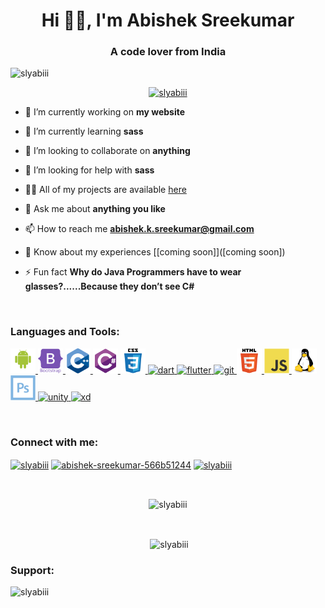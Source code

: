 <h1 align="center">Hi 👋😁, I'm Abishek Sreekumar</h1>
<h3 align="center">A code lover from India</h3>

<p align="left"> <img src="https://komarev.com/ghpvc/?username=slyabiii&label=Profile%20views&color=0e75b6&style=flat" alt="slyabiii" /> </p>

<p align="center"> <a href="https://github.com/ryo-ma/github-profile-trophy"><img src="https://github-profile-trophy.vercel.app/?username=slyabiii&theme=tokyonight&margin-w=15" alt="slyabiii" /></a> </p>

<!--twitter
<p align="left"> <a href="https://twitter.com/slyabiii" target="blank"><img src="https://img.shields.io/twitter/follow/slyabiii?logo=twitter&style=for-the-badge" alt="slyabiii" /></a> </p>
-->

- 🔭 I’m currently working on **my website**

- 🌱 I’m currently learning **sass**

- 👯 I’m looking to collaborate on **anything**

- 🤝 I’m looking for help with **sass**

- 👨‍💻 All of my projects are available [here](here)

- 💬 Ask me about **anything you like**

- 📫 How to reach me **abishek.k.sreekumar@gmail.com**

- 📄 Know about my experiences [[coming soon]]([coming soon])

- ⚡ Fun fact **Why do Java Programmers have to wear glasses?......Because they don’t see C#**

<br>
<h3 align="left">Languages and Tools:</h3>
<p align="left"> <a href="https://developer.android.com" target="_blank" rel="noreferrer"> <img src="https://raw.githubusercontent.com/devicons/devicon/master/icons/android/android-original-wordmark.svg" alt="android" width="40" height="40"/> </a> <a href="https://getbootstrap.com" target="_blank" rel="noreferrer"> <img src="https://raw.githubusercontent.com/devicons/devicon/master/icons/bootstrap/bootstrap-plain-wordmark.svg" alt="bootstrap" width="40" height="40"/> </a> <a href="https://www.w3schools.com/cpp/" target="_blank" rel="noreferrer"> <img src="https://raw.githubusercontent.com/devicons/devicon/master/icons/cplusplus/cplusplus-original.svg" alt="cplusplus" width="40" height="40"/> </a> <a href="https://www.w3schools.com/cs/" target="_blank" rel="noreferrer"> <img src="https://raw.githubusercontent.com/devicons/devicon/master/icons/csharp/csharp-original.svg" alt="csharp" width="40" height="40"/> </a> <a href="https://www.w3schools.com/css/" target="_blank" rel="noreferrer"> <img src="https://raw.githubusercontent.com/devicons/devicon/master/icons/css3/css3-original-wordmark.svg" alt="css3" width="40" height="40"/> </a> <a href="https://dart.dev" target="_blank" rel="noreferrer"> <img src="https://www.vectorlogo.zone/logos/dartlang/dartlang-icon.svg" alt="dart" width="40" height="40"/> </a> <a href="https://flutter.dev" target="_blank" rel="noreferrer"> <img src="https://www.vectorlogo.zone/logos/flutterio/flutterio-icon.svg" alt="flutter" width="40" height="40"/> </a> <a href="https://git-scm.com/" target="_blank" rel="noreferrer"> <img src="https://www.vectorlogo.zone/logos/git-scm/git-scm-icon.svg" alt="git" width="40" height="40"/> </a> <a href="https://www.w3.org/html/" target="_blank" rel="noreferrer"> <img src="https://raw.githubusercontent.com/devicons/devicon/master/icons/html5/html5-original-wordmark.svg" alt="html5" width="40" height="40"/> </a> <a href="https://developer.mozilla.org/en-US/docs/Web/JavaScript" target="_blank" rel="noreferrer"> <img src="https://raw.githubusercontent.com/devicons/devicon/master/icons/javascript/javascript-original.svg" alt="javascript" width="40" height="40"/> </a> <a href="https://www.linux.org/" target="_blank" rel="noreferrer"> <img src="https://raw.githubusercontent.com/devicons/devicon/master/icons/linux/linux-original.svg" alt="linux" width="40" height="40"/> </a> <a href="https://www.photoshop.com/en" target="_blank" rel="noreferrer"> <img src="https://raw.githubusercontent.com/devicons/devicon/master/icons/photoshop/photoshop-line.svg" alt="photoshop" width="40" height="40"/> </a> <a href="https://unity.com/" target="_blank" rel="noreferrer"> <img src="https://www.vectorlogo.zone/logos/unity3d/unity3d-icon.svg" alt="unity" width="40" height="40"/> </a> <a href="https://www.adobe.com/products/xd.html" target="_blank" rel="noreferrer"> <img src="https://cdn.worldvectorlogo.com/logos/adobe-xd.svg" alt="xd" width="40" height="40"/> </a> </p>
<br>
<h3 align="left">Connect with me:</h3>
<p align="left">
<a href="https://twitter.com/slyabiii" target="blank"><img align="center" src="https://raw.githubusercontent.com/rahuldkjain/github-profile-readme-generator/master/src/images/icons/Social/twitter.svg" alt="slyabiii" height="30" width="40" /></a>
<a href="https://linkedin.com/in/abishek-sreekumar-566b51244" target="blank"><img align="center" src="https://raw.githubusercontent.com/rahuldkjain/github-profile-readme-generator/master/src/images/icons/Social/linked-in-alt.svg" alt="abishek-sreekumar-566b51244" height="30" width="40" /></a>
<a href="https://instagram.com/slyabiii" target="blank"><img align="center" src="https://raw.githubusercontent.com/rahuldkjain/github-profile-readme-generator/master/src/images/icons/Social/instagram.svg" alt="slyabiii" height="30" width="40" /></a>
</p>
<br>
<!-- languages -->
<p align="center"><img align="center" src="https://github-readme-stats.vercel.app/api/top-langs?username=slyabiii&theme=tokyonight&no-bg=true&show_icons=true&locale=en&layout=compact&langs_count=8" alt="slyabiii" /></p>
<br>
<!-- stats -->
<p align="center">&nbsp;<img align="center" src="https://github-readme-stats.vercel.app/api?username=slyabiii&theme=tokyonight&no-bg=true&hide=issues,contribs&show_icons=true&locale=en" alt="slyabiii" /></p>

<!--streak
<p><img align="center" src="https://github-readme-streak-stats.herokuapp.com/?user=slyabiii&theme=darkhub" alt="slyabiii" /></p>
-->

<h3 align="left">Support:</h3>
<p><a href="https://www.buymeacoffee.com/slyabiii"> <img align="left" src="https://cdn.buymeacoffee.com/buttons/v2/default-yellow.png" height="50" width="210" alt="slyabiii" /></a></p><br><br>
